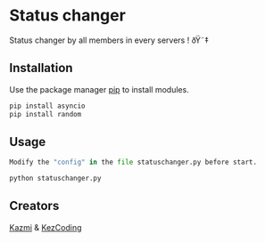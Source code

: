 # Status changer

Status changer by all members in every servers ! ðŸ˜‡

## Installation

Use the package manager [pip](https://pip.pypa.io/en/stable/) to install modules.

```bash
pip install asyncio
pip install random
```

## Usage

```python
Modify the "config" in the file statuschanger.py before start.

python statuschanger.py
```

## Creators

[Kazmi](https://github.com/Kazmi-0x539)
&
[KezCoding](https://github.com/KezCoding/)
